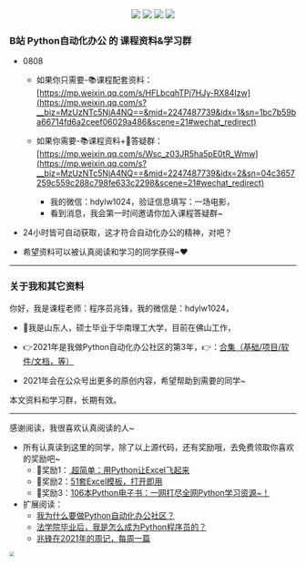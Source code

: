 <div align="center">
    <a href="https://github.com/zhaofeng092/python_auto_office"> <img src="https://badgen.net/badge/Github/%E7%A8%8B%E5%BA%8F%E5%91%98?icon=github&color=red"></a>
    <a href="http://t.cn/A6Gkrbzw"> <img src="https://badgen.net/badge/follow/%E5%85%AC%E4%BC%97%E5%8F%B7?icon=rss&color=green"></a>
    <a href="https://space.bilibili.com/259649365"> <img src="https://badgen.net/badge/pick/B%E7%AB%99?icon=dependabot&color=blue"></a>
    <a href="https://mp.weixin.qq.com/s/CadAaJUTUlXmTxJAjFUfPQ"> <img src="https://badgen.net/badge/join/%E4%BA%A4%E6%B5%81%E7%BE%A4?icon=atom&color=yellow"></a>
</div>


### B站 Python自动化办公 的 课程资料&amp;学习群

- 0808

  

  - 如果你只需要-📚课程配套资料：[https://mp.weixin.qq.com/s/HFLbcqhTPj7HJy-RX84Izw](https://mp.weixin.qq.com/s?__biz=MzUzNTc5NjA4NQ==&mid=2247487739&idx=1&sn=1bc7b59ba66714fd6a2ceef06029a486&scene=21#wechat_redirect)

    

  - 如果你需要-📚课程资料+🚸答疑群：[https://mp.weixin.qq.com/s/Wsc_z03JR5ha5pE0tR_Wmw](https://mp.weixin.qq.com/s?__biz=MzUzNTc5NjA4NQ==&mid=2247487739&idx=2&sn=04c3657259c559c288c798fe633c2298&scene=21#wechat_redirect)
    - 我的微信：hdylw1024，验证信息填写：一场电影，
    - 看到消息，我会第一时间邀请你加入课程答疑群~



- 24小时皆可自动获取，这才符合自动化办公的精神，对吧？
- 希望资料可以被认真阅读和学习的同学获得~❤



------

### 关于我和其它资料

你好，我是课程老师：程序员兆锋，我的微信是：hdylw1024，

- 💼我是山东人，硕士毕业于华南理工大学，目前在佛山工作，

- 👉2021年是我做Python自动化办公社区的第3年，👉：[合集（基础/项目/软件/文档，等）](https://mp.weixin.qq.com/s/s8SM69ioH_UJw_0Ytx8qvg)

- 2021年会在公众号出更多的原创内容，希望帮助到需要的同学~

本文资料和学习群，长期有效。

------

感谢阅读，我很喜欢认真阅读的人~

- 所有认真读到这里的同学，除了以上源代码，还有奖励哦，去免费领取你喜欢的奖励吧~
  - 💖奖励1：[ 超简单：用Python让Excel飞起来](http://mp.weixin.qq.com/s?__biz=MzI2Nzg5MjgyNg==&mid=2247491049&idx=4&sn=3ca3bb10f46af6145d97a27e3f5577d0&chksm=eaf6bcdcdd8135ca0be6061e345bed6ded05aaa1e5fb869f6df920b113af006cc83389d443b6#rd)
  - 💖奖励2：[51套Excel模板，打开即用](https://mp.weixin.qq.com/s/z4M_IwBaLaNP5lrDxItxrQ)
  - 💖奖励3：[106本Python电子书：一网打尽全网Python学习资源~！](https://mp.weixin.qq.com/s/H3us6_7wg2QspGZfGtfDZw)
- 扩展阅读：
  - [我为什么要做Python自动化办公社区？](https://mp.weixin.qq.com/s/TUUX5reeYAcrTZVDh-VSuA)
  - [法学院毕业后，我是怎么成为Python程序员的？](https://mp.weixin.qq.com/s/UrJ5PkRWYydaajGetUqFYQ)
  - [兆锋在2021年的周记，每周一篇](https://mp.weixin.qq.com/mp/appmsgalbum?__biz=MzkyMzIwOTgzMA==&action=getalbum&album_id=1767758486123184129&scene=173&from_msgid=2247483790&from_itemidx=1&count=3&uin=&key=&devicetype=Windows+10+x64&version=63010048&lang=zh_CN&ascene=1&session_us=gh_d1e9c776c1dd&fontgear=2)

<img src="https://img-blog.csdnimg.cn/20210309132107783.png?x-oss-process=image/watermark,type_ZmFuZ3poZW5naGVpdGk,shadow_10,text_aHR0cHM6Ly9ibG9nLmNzZG4ubmV0L3dlaXhpbl80MjMyMTUxNw==,size_16,color_FFFFFF,t_70" style="zoom:50%;" />